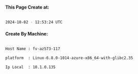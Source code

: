 
   
#### This Page Create at:

```bash

2024-10-02 - 12:53:24 UTC

```

#### Create By Machine:

```bash

Host Name : fv-az573-117

platform  : Linux-6.8.0-1014-azure-x86_64-with-glibc2.35

Ip Local  : 10.1.0.135

```

